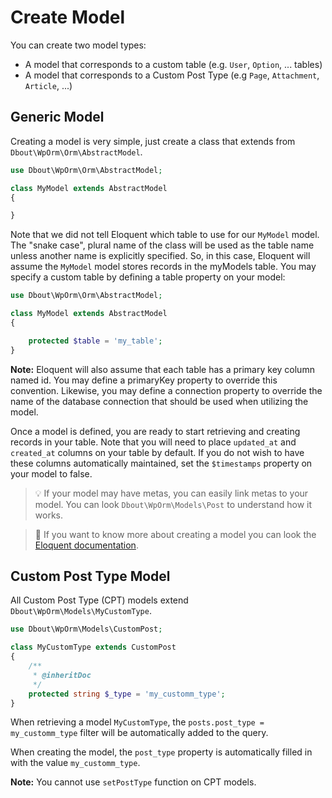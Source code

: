 # Create Model

You can create two model types:

- A model that corresponds to a custom table (e.g. `User`, `Option`, ... tables)
- A model that corresponds to a Custom Post Type (e.g `Page`, `Attachment`, `Article`, ...)

## Generic Model

Creating a model is very simple, just create a class that extends from `Dbout\WpOrm\Orm\AbstractModel`.

```php
use Dbout\WpOrm\Orm\AbstractModel;

class MyModel extends AbstractModel 
{

}
```

Note that we did not tell Eloquent which table to use for our `MyModel` model. The "snake case", plural name of the class will be used as the table name unless another name is explicitly specified. So, in this case, Eloquent will assume the `MyModel` model stores records in the myModels table. You may specify a custom table by defining a table property on your model:

```php
use Dbout\WpOrm\Orm\AbstractModel;

class MyModel extends AbstractModel
{

    protected $table = 'my_table';
}
```

**Note:** Eloquent will also assume that each table has a primary key column named id. You may define a primaryKey property to override this convention. Likewise, you may define a connection property to override the name of the database connection that should be used when utilizing the model.

Once a model is defined, you are ready to start retrieving and creating records in your table. Note that you will need to place `updated_at` and `created_at` columns on your table by default. If you do not wish to have these columns automatically maintained, set the `$timestamps` property on your model to false.

> 💡 If your model may have metas, you can easily link metas to your model. You can look `Dbout\WpOrm\Models\Post` to understand how it works.

> 📘 If you want to know more about creating a model you can look the [Eloquent documentation](https://laravel.com/docs/5.0/eloquent#basic-usage).

## Custom Post Type Model

All Custom Post Type (CPT) models extend `Dbout\WpOrm\Models\MyCustomType`.

```php
use Dbout\WpOrm\Models\CustomPost;

class MyCustomType extends CustomPost
{
    /**
     * @inheritDoc
     */
    protected string $_type = 'my_customm_type';
}
```

When retrieving a model `MyCustomType`, the `posts.post_type = my_customm_type` filter will be automatically added to the query.

When creating the model, the `post_type` property is automatically filled in with the value `my_customm_type`.

**Note:** You cannot use `setPostType` function on CPT models.